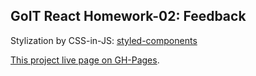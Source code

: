 ## GoIT React Homework-02: Feedback

Stylization by CSS-in-JS:
[styled-components](https://styled-components.com/docs/basics#coming-from-css)

[This project live page on GH-Pages](https://falconoff.github.io/goit-react-hw-02-feedback/).
